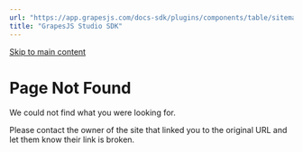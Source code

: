 ```yaml
---
url: "https://app.grapesjs.com/docs-sdk/plugins/components/table/sitemap.xml"
title: "GrapesJS Studio SDK"
---
```


[Skip to main content](https://app.grapesjs.com/docs-sdk/plugins/components/table/sitemap.xml#__docusaurus_skipToContent_fallback)

# Page Not Found

We could not find what you were looking for.

Please contact the owner of the site that linked you to the original URL and let them know their link is broken.